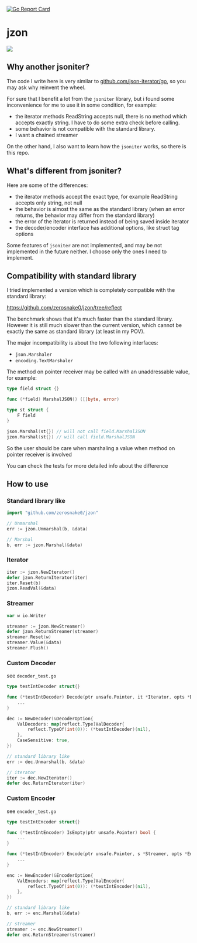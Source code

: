 [![Go Report Card](https://goreportcard.com/badge/github.com/zerosnake0/jzon)](https://goreportcard.com/report/github.com/zerosnake0/jzon)

# jzon

![](https://github.com/zerosnake0/jzon/workflows/Test/badge.svg)

## Why another jsoniter?

The code I write here is very similar to [github.com/json-iterator/go](https://github.com/json-iterator/go),
so you may ask why reinvent the wheel.

For sure that I benefit a lot from the `jsoniter` library, but i found some inconvenience for me to use it
in some condition, for example:

- the iterator methods ReadString accepts null, there is no method which accepts exactly string.
  I have to do some extra check before calling.
- some behavior is not compatible with the standard library.
- I want a chained streamer

On the other hand, I also want to learn how the `jsoniter` works, so there is this repo.

## What's different from jsoniter?

Here are some of the differences:

- the iterator methods accept the exact type, for example ReadString accepts only string, not null
- the behavior is almost the same as the standard library (when an error returns, the behavior may differ
  from the standard library)
- the error of the iterator is returned instead of being saved inside iterator
- the decoder/encoder interface has additional options, like struct tag options

Some features of `jsoniter` are not implemented, and may be not implemented in the future neither.
I choose only the ones I need to implement.

## Compatibility with standard library

I tried implemented a version which is completely compatible with the standard library:

https://github.com/zerosnake0/jzon/tree/reflect

The benchmark shows that it's much faster than the standard library.
However it is still much slower than the current version,
which cannot be exactly the same as standard library (at least in my POV).

The major incompatibility is about the two following interfaces:
- `json.Marshaler`
- `encoding.TextMarshaler`

The method on pointer receiver may be called with an unaddressable value,
for example:

```go
type field struct {}

func (*field) MarshalJSON() ([]byte, error)

type st struct {
    F field
}

json.Marshal(st{}) // will not call field.MarshalJSON
jzon.Marshal(st{}) // will call field.MarshalJSON
```

So the user should be care when marshaling a value when method on
pointer receiver is involved

You can check the tests for more detailed info about the difference

## How to use

### Standard library like

```go
import "github.com/zerosnake0/jzon"

// Unmarshal
err := jzon.Unmarshal(b, &data)

// Marshal
b, err := jzon.Marshal(&data)
```

### Iterator

```go
iter := jzon.NewIterator()
defer jzon.ReturnIterator(iter)
iter.Reset(b)
jzon.ReadVal(&data)
```

### Streamer

```go
var w io.Writer

streamer := jzon.NewStreamer()
defer jzon.ReturnStreamer(streamer)
streamer.Reset(w)
streamer.Value(&data)
streamer.Flush()
```

### Custom Decoder

see `decoder_test.go`

```go
type testIntDecoder struct{}

func (*testIntDecoder) Decode(ptr unsafe.Pointer, it *Iterator, opts *DecOpts) error {
    ...
}

dec := NewDecoder(&DecoderOption{
    ValDecoders: map[reflect.Type]ValDecoder{
        reflect.TypeOf(int(0)): (*testIntDecoder)(nil),
    },
    CaseSensitive: true,
})

// standard library like
err := dec.Unmarshal(b, &data)

// iterator
iter := dec.NewIterator()
defer dec.ReturnIterator(iter)
```

### Custom Encoder

see `encoder_test.go`

```go
type testIntEncoder struct{}

func (*testIntEncoder) IsEmpty(ptr unsafe.Pointer) bool {
    ...
}

func (*testIntEncoder) Encode(ptr unsafe.Pointer, s *Streamer, opts *EncOpts) {
    ...
}

enc := NewEncoder(&EncoderOption{
    ValEncoders: map[reflect.Type]ValEncoder{
        reflect.TypeOf(int(0)): (*testIntEncoder)(nil),
    },
})

// standard library like
b, err := enc.Marshal(&data)

// streamer
streamer := enc.NewStreamer()
defer enc.ReturnStreamer(streamer)
```